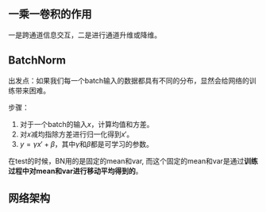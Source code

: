 ## 一乘一卷积的作用

一是跨通道信息交互，二是进行通道升维或降维。

## BatchNorm

出发点：如果我们每一个batch输入的数据都具有不同的分布，显然会给网络的训练带来困难。

步骤：

1. 对于一个batch的输入$x$，计算均值和方差。
2. 对$x$减均指除方差进行归一化得到$x'$。
3. $y = \gamma x'+\beta$，其中$\gamma$和$\beta$都是可学习的参数。

在test的时候，BN用的是固定的mean和var, 而这个固定的mean和var是通过**训练过程中对mean和var进行移动平均得到的**。

## 网络架构

